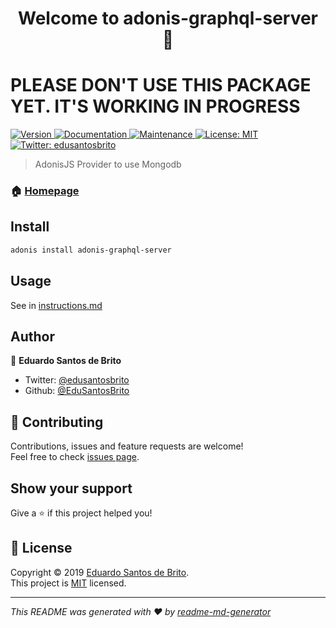 <h1 align="center">Welcome to adonis-graphql-server 👋</h1>

<h1>PLEASE DON'T USE THIS PACKAGE YET. IT'S WORKING IN PROGRESS</h1>

<p>
  <a href="https://www.npmjs.com/package/adonis-graphql-server" target="_blank">
    <img alt="Version" src="https://img.shields.io/npm/v/adonis-graphql-server.svg">
  </a>
  <a href="https://github.com/EduSantosBrito/adonis-graphql-server#readme" target="_blank">
    <img alt="Documentation" src="https://img.shields.io/badge/documentation-yes-brightgreen.svg" />
  </a>
  <a href="https://github.com/EduSantosBrito/adonis-graphql-server/graphs/commit-activity" target="_blank">
    <img alt="Maintenance" src="https://img.shields.io/badge/Maintained%3F-yes-green.svg" />
  </a>
  <a href="https://github.com/EduSantosBrito/adonis-graphql-server/blob/master/LICENSE" target="_blank">
    <img alt="License: MIT" src="https://img.shields.io/github/license/EduSantosBrito/adonis-graphql-server" />
  </a>
  <a href="https://twitter.com/edusantosbrito" target="_blank">
    <img alt="Twitter: edusantosbrito" src="https://img.shields.io/twitter/follow/edusantosbrito.svg?style=social" />
  </a>
</p>

> AdonisJS Provider to use Mongodb

### 🏠 [Homepage](https://github.com/EduSantosBrito/adonis-graphql-server#readme)

## Install

```sh
adonis install adonis-graphql-server
```

## Usage

See in [instructions.md](https://github.com/EduSantosBrito/adonis-graphql-server/blob/master/instructions.md)

## Author

👤 **Eduardo Santos de Brito**

* Twitter: [@edusantosbrito](https://twitter.com/edusantosbrito)
* Github: [@EduSantosBrito](https://github.com/EduSantosBrito)

## 🤝 Contributing

Contributions, issues and feature requests are welcome!<br />Feel free to check [issues page](https://github.com/EduSantosBrito/adonis-graphql-server/issues).

## Show your support

Give a ⭐️ if this project helped you!

## 📝 License

Copyright © 2019 [Eduardo Santos de Brito](https://github.com/EduSantosBrito).<br />
This project is [MIT](https://github.com/EduSantosBrito/adonis-graphql-server/blob/master/LICENSE) licensed.

***
_This README was generated with ❤️ by [readme-md-generator](https://github.com/kefranabg/readme-md-generator)_
